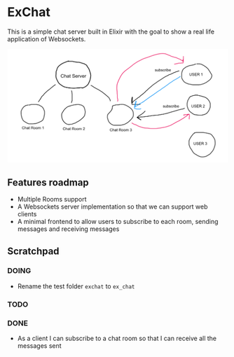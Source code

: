 # ExChat

This is a simple chat server built in Elixir with the goal to show a real life application of Websockets.


![the sketch](/sketch.png?raw=true)

## Features roadmap

- Multiple Rooms support
- A Websockets server implementation so that we can support web clients
- A minimal frontend to allow users to subscribe to each room, sending messages and receiving messages

## Scratchpad

### DOING

- Rename the test folder `exchat` to `ex_chat`

### TODO

### DONE

- As a client I can subscribe to a chat room so that I can receive all the messages sent
